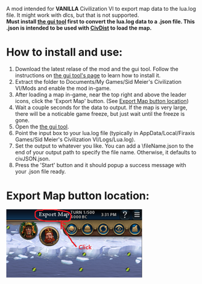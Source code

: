 A mod intended for **VANILLA** Civilization VI to export map data to the lua.log file. It might work with dlcs, but that is not supported.        
**Must install [the gui tool](https://github.com/DarrelTran/civdist-gui.git) first to convert the lua.log data to a .json file. This .json is intended to be used with [CivDist](https://github.com/DarrelTran/civdist.git) to load the map.**

# How to install and use:
1. Download the latest relase of the mod and the gui tool. Follow the instructions on [the gui tool's page](https://github.com/DarrelTran/civdist-gui.git) to learn how to install it.
2. Extract the folder to Documents/My Games/Sid Meier's Civilization VI/Mods and enable the mod in-game. 
3. After loading a map in-game, near the top right and above the leader icons, click the 'Export Map' button. (See [Export Map button location](#export-map-button-location))
4. Wait a couple seconds for the data to output. If the map is very large, there will be a noticable game freeze, but just wait until the freeze is gone.
5. Open the [the gui tool](https://github.com/DarrelTran/civdist-gui.git).
6. Point the input box to your lua.log file (typically in AppData/Local/Firaxis Games/Sid Meier's Civilization VI/Logs/Lua.log).
7. Set the output to whatever you like. You can add a \fileName.json to the end of your output path to specify the file name. Otherwise, it defaults to civJSON.json.
8. Press the 'Start' button and it should popup a success message with your .json file ready.

# Export Map button location:
![Export Map button in the top right of the screen, above the leader icons.](helperImg.png)

